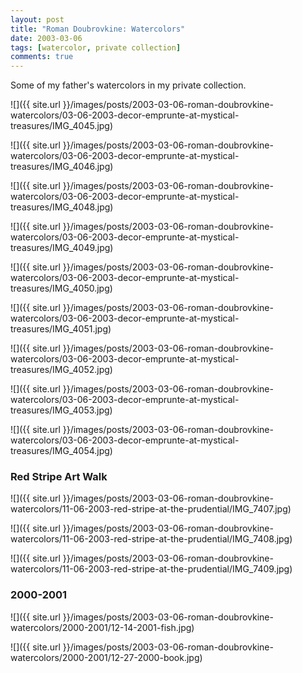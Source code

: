 ```yaml
---
layout: post
title: "Roman Doubrovkine: Watercolors"
date: 2003-03-06
tags: [watercolor, private collection]
comments: true
---
```

Some of my father's watercolors in my private collection.

![]({{ site.url }}/images/posts/2003-03-06-roman-doubrovkine-watercolors/03-06-2003-decor-emprunte-at-mystical-treasures/IMG_4045.jpg)

![]({{ site.url }}/images/posts/2003-03-06-roman-doubrovkine-watercolors/03-06-2003-decor-emprunte-at-mystical-treasures/IMG_4046.jpg)

![]({{ site.url }}/images/posts/2003-03-06-roman-doubrovkine-watercolors/03-06-2003-decor-emprunte-at-mystical-treasures/IMG_4048.jpg)

![]({{ site.url }}/images/posts/2003-03-06-roman-doubrovkine-watercolors/03-06-2003-decor-emprunte-at-mystical-treasures/IMG_4049.jpg)

![]({{ site.url }}/images/posts/2003-03-06-roman-doubrovkine-watercolors/03-06-2003-decor-emprunte-at-mystical-treasures/IMG_4050.jpg)

![]({{ site.url }}/images/posts/2003-03-06-roman-doubrovkine-watercolors/03-06-2003-decor-emprunte-at-mystical-treasures/IMG_4051.jpg)

![]({{ site.url }}/images/posts/2003-03-06-roman-doubrovkine-watercolors/03-06-2003-decor-emprunte-at-mystical-treasures/IMG_4052.jpg)

![]({{ site.url }}/images/posts/2003-03-06-roman-doubrovkine-watercolors/03-06-2003-decor-emprunte-at-mystical-treasures/IMG_4053.jpg)

![]({{ site.url }}/images/posts/2003-03-06-roman-doubrovkine-watercolors/03-06-2003-decor-emprunte-at-mystical-treasures/IMG_4054.jpg)

### Red Stripe Art Walk

![]({{ site.url }}/images/posts/2003-03-06-roman-doubrovkine-watercolors/11-06-2003-red-stripe-at-the-prudential/IMG_7407.jpg)

![]({{ site.url }}/images/posts/2003-03-06-roman-doubrovkine-watercolors/11-06-2003-red-stripe-at-the-prudential/IMG_7408.jpg)

![]({{ site.url }}/images/posts/2003-03-06-roman-doubrovkine-watercolors/11-06-2003-red-stripe-at-the-prudential/IMG_7409.jpg)

### 2000-2001

![]({{ site.url }}/images/posts/2003-03-06-roman-doubrovkine-watercolors/2000-2001/12-14-2001-fish.jpg)

![]({{ site.url }}/images/posts/2003-03-06-roman-doubrovkine-watercolors/2000-2001/12-27-2000-book.jpg)





